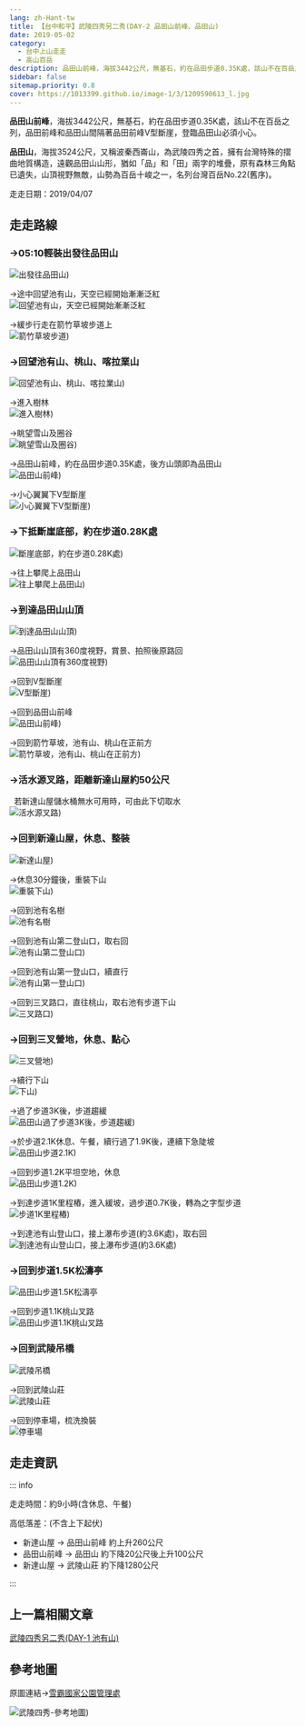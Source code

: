 ```yaml
---
lang: zh-Hant-tw
title: 【台中和平】武陵四秀另二秀(DAY-2 品田山前峰、品田山)
date: 2019-05-02
category: 
  - 台中上山走走
  - 高山百岳
description: 品田山前峰，海拔3442公尺，無基石，約在品田步道0.35K處，該山不在百岳之列，品田前峰和品田山間隔著品田前峰V型斷崖，登臨品田山必須小心。 品田山，海拔3524公尺，又稱波秦西崙山，為武陵四秀之首，擁有台灣特殊的摺曲地質構造，遠觀品田山山形，猶如「品」和「田」兩字的堆疊，原有森林三角點已遺失，山頂視野無敵，山勢為百岳十峻之一，名列台灣百岳No.22(舊序)。
sidebar: false
sitemap.priority: 0.8
cover: https://1013399.github.io/image-1/3/1209590613_l.jpg
---
```


**品田山前峰**，海拔3442公尺，無基石，約在品田步道0.35K處，該山不在百岳之列，品田前峰和品田山間隔著品田前峰V型斷崖，登臨品田山必須小心。 

**品田山**，海拔3524公尺，又稱波秦西崙山，為武陵四秀之首，擁有台灣特殊的摺曲地質構造，遠觀品田山山形，猶如「品」和「田」兩字的堆疊，原有森林三角點已遺失，山頂視野無敵，山勢為百岳十峻之一，名列台灣百岳No.22(舊序)。

<!-- more -->

走走日期：2019/04/07

## 走走路線

### →05:10輕裝出發往品田山  
![出發往品田山)](https://1013399.github.io/image-1/3/1209591203_l.jpg)

→途中回望池有山，天空已經開始漸漸泛紅  
![回望池有山，天空已經開始漸漸泛紅](https://1013399.github.io/image-1/3/1209592173_l.jpg)

→緩步行走在箭竹草坡步道上  
![箭竹草坡步道)](https://1013399.github.io/image-1/3/1209590706_l.jpg)

### →回望池有山、桃山、喀拉業山  
![回望池有山、桃山、喀拉業山)](https://1013399.github.io/image-1/3/1209590613_l.jpg)

→進入樹林  
![進入樹林)](https://1013399.github.io/image-1/3/1209590707_l.jpg)

→眺望雪山及圈谷  
![眺望雪山及圈谷)](https://1013399.github.io/image-1/3/1209591205_l.jpg)

→品田山前峰，約在品田步道0.35K處，後方山頭即為品田山  
![品田山前峰)](https://1013399.github.io/image-1/3/1209591594_l.jpg)

→小心翼翼下V型斷崖  
![小心翼翼下V型斷崖)](https://1013399.github.io/image-1/3/1209592174_l.jpg)

### →下抵斷崖底部，約在步道0.28K處  
![斷崖底部，約在步道0.28K處)](https://1013399.github.io/image-1/3/1209591206_l.jpg)

→往上攀爬上品田山  
![往上攀爬上品田山)](https://1013399.github.io/image-1/3/1209591207_l.jpg)

### →到達品田山山頂  
![到達品田山山頂)](https://1013399.github.io/image-1/3/1209591208_l.jpg)

→品田山山頂有360度視野，賞景、拍照後原路回  
![品田山山頂有360度視野)](https://1013399.github.io/image-1/3/1209591209_l.jpg)

→回到V型斷崖  
![V型斷崖)](https://1013399.github.io/image-1/3/1209591595_l.jpg)

→回到品田山前峰  
![品田山前峰)](https://1013399.github.io/image-1/3/1209592079_l.jpg)

→回到箭竹草坡，池有山、桃山在正前方  
![箭竹草坡，池有山、桃山在正前方)](https://1013399.github.io/image-1/3/1209592176_l.jpg)

### →活水源叉路，距離新達山屋約50公尺  
  若新達山屋儲水桶無水可用時，可由此下切取水  
![活水源叉路)](https://1013399.github.io/image-1/3/1209591596_l.jpg)

### →回到新達山屋，休息、整裝  
![新達山屋)](https://1013399.github.io/image-1/3/1209591211_l.jpg)

→休息30分鐘後，重裝下山  
![重裝下山)](https://1013399.github.io/image-1/3/1209590889_l.jpg)

→回到池有名樹  
![池有名樹](https://1013399.github.io/image-1/3/1209590890_l.jpg)

→回到池有山第二登山口，取右回  
![池有山第二登山口)](https://1013399.github.io/image-1/3/1209592080_l.jpg)

→回到池有山第一登山口，續直行  
![池有山第一登山口)](https://1013399.github.io/image-1/3/1209590708_l.jpg)

→回到三叉路口，直往桃山，取右池有步道下山  
![三叉路口)](https://1013399.github.io/image-1/3/1209591597_l.jpg)

### →回到三叉營地，休息、點心  
![三叉營地)](https://1013399.github.io/image-1/3/1209592177_l.jpg)

→續行下山  
![下山)](https://1013399.github.io/image-1/3/1209590614_l.jpg)

→過了步道3K後，步道趨緩  
![品田山過了步道3K後，步道趨緩)](https://1013399.github.io/image-1/3/1209592276_l.jpg)

→於步道2.1K休息、午餐，續行過了1.9K後，連續下急陡坡  
![品田山步道2.1K)](https://1013399.github.io/image-1/3/1209591291_l.jpg)

→回到步道1.2K平坦空地，休息  
![品田山步道1.2K)](https://1013399.github.io/image-1/3/1209591598_l.jpg)

→到達步道1K里程樁，進入緩坡，過步道0.7K後，轉為之字型步道  
![步道1K里程樁)](https://1013399.github.io/image-1/3/1209590891_l.jpg)

→到達池有山登山口，接上瀑布步道(約3.6K處)，取右回  
![到達池有山登山口，接上瀑布步道(約3.6K處)](https://1013399.github.io/image-1/3/1209592277_l.jpg)

### →回到步道1.5K松濤亭  
![品田山步道1.5K松濤亭](https://1013399.github.io/image-1/3/1209592081_l.jpg)

→回到步道1.1K桃山叉路  
![品田山步道1.1K桃山叉路](https://1013399.github.io/image-1/3/1209591292_l.jpg)

### →回到武陵吊橋  
![武陵吊橋](https://1013399.github.io/image-1/3/1209592178_l.jpg)

→回到武陵山莊  
![武陵山莊](https://1013399.github.io/image-1/3/1209592082_l.jpg)

→回到停車場，梳洗換裝  
![停車場](https://1013399.github.io/image-1/3/1209592083_l.jpg)

## 走走資訊
::: info

走走時間：約9小時(含休息、午餐)

高低落差：(不含上下起伏)  
- 新達山屋 → 品田山前峰 約上升260公尺  
- 品田山前峰 → 品田山 約下降20公尺後上升100公尺  
- 新達山屋 → 武陵山莊 約下降1280公尺

:::

## 上一篇相關文章
[武陵四秀另二秀(DAY-1 池有山)](/posts/post-4-2019-05-01.html)

## 參考地圖
原圖連結→[雪霸國家公園管理處](https://www.spnp.gov.tw/Site/Hiking/WulingFour#lg=1&slide=0) 

![武陵四秀-參考地圖)](https://1013399.github.io/image-1/3/1209593196_l.jpg)